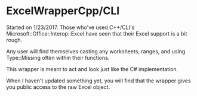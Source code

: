 ﻿# ExcelWrapperCpp/CLI

Started on 1/23/2017.  Those who've used C++/CLI's Microsoft::Office::Interop::Excel have seen that their Excel support is a bit rough.

  Any user will find themselves casting any worksheets, ranges, and using Type::Missing often within their functions.
  
  This wrapper is meant to act and look just like the C# implementation.
  
  When I haven't updated something yet, you will find that the wrapper gives you public access to the raw Excel object.

